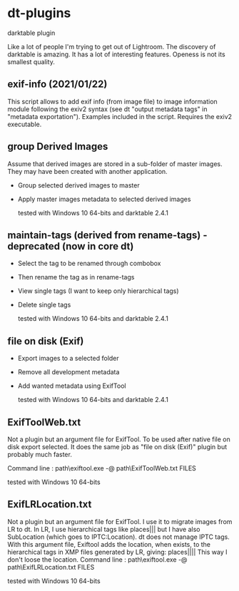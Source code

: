 # dt-plugins
darktable plugin

Like a lot of people I'm trying to get out of Lightroom. The discovery of
darktable is amazing. It has a lot of interesting features. Openess is not
its smallest quality.

## exif-info (2021/01/22)

  This script allows to add exif info (from image file) to image information
  module following the exiv2 syntax (see dt "output metadata tags" in "metadata
  exportation"). Examples included in the script.
  Requires the exiv2 executable.

## group Derived Images

  Assume that derived images are stored in a sub-folder of master images. They
  may have been created with another application.

- Group selected derived images to master
- Apply master images metadata to selected derived images

  tested with Windows 10 64-bits and darktable 2.4.1
  
## maintain-tags (derived from rename-tags) - deprecated (now in core dt)

- Select the tag to be renamed through combobox
- Then rename the tag as in rename-tags
- View single tags (I want to keep only hierarchical tags)
- Delete single tags
  
  tested with Windows 10 64-bits and darktable 2.4.1
    
## file on disk (Exif)

- Export images to a selected folder
- Remove all development metadata
- Add wanted metadata using ExifTool

  tested with Windows 10 64-bits and darktable 2.4.1

## ExifToolWeb.txt

  Not a plugin but an argument file for ExifTool. To be used after native
  file on disk export selected. It does the same job as "file on disk (Exif)"
  plugin but probably much faster.

  Command line : path\exiftool.exe -@ path\ExifToolWeb.txt FILES

  tested with Windows 10 64-bits
  
## ExifLRLocation.txt

  Not a plugin but an argument file for ExifTool. I use it to migrate images
  from LR to dt.
  In LR, I use hierarchical tags like places|<country>|<state>|<city> but I have
  also SubLocation (which goes to IPTC:Location).
  dt does not manage IPTC tags.
  With this argument file, Exiftool adds the location, when exists,
  to the hierarchical tags in XMP files generated by LR, giving:
    places|<country>|<state>|<city>|<location> 
  This way I don't loose the location.
  Command line : path\exiftool.exe -@ path\ExifLRLocation.txt FILES

  tested with Windows 10 64-bits

